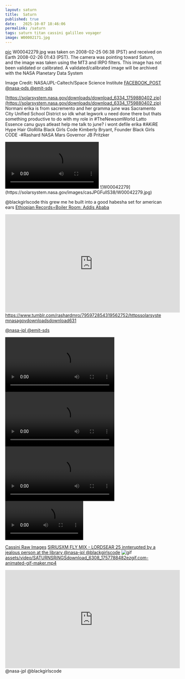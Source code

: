 ```yaml
---
layout: saturn
title:  Saturn
published: true
date:   2025-10-07 18:46:06 
permalink: /saturn 
tags: saturn titan cassini galilleo voyager
image: W00002171.jpg
---
```


[pic](https://solarsystem.nasa.gov/raw_images/171779/?layout=hds)
W00042279.jpg was taken on 2008-02-25 06:38 (PST) and received on Earth 2008-02-26 01:43 (PST). The camera was pointing toward Saturn, and the image was taken using the MT3 and IRP0 filters. This image has not been validated or calibrated. A validated/calibrated image will be archived with the NASA Planetary Data System

Image Credit: NASA/JPL-Caltech/Space Science Institute
[FACEBOOK_POST @nasa-pds @emit-sds](https://www.facebook.com/CAgovernor/posts/pfbid0ZKoKSfZrfzm6ybERHUfGCc81zi28ZAd3pV6XHBrS5LSYCt7j2EVmBXqLkoYRdFm9l)

[https://solarsystem.nasa.gov/downloads/download_6334_1759880402.zip](https://solarsystem.nasa.gov/downloads/download_6334_1759880402.zip) Normani erika is from sacremento and her gramma june was Sacramento City Unified School District so idk what legwork u need done there but thats something productive to do with my role in #TheNewsomWorld Latto Essence canu guys atleast help me talk to june? i wont defile erika #AKiRE Hype Hair GloRilla Black Girls Code Kimberly Bryant, Founder Black Girls CODE -#Rashard NASA Mars Governor JB Pritzker

<video controls width="300">
  <source src="https://ia801007.us.archive.org/22/items/CAssiniDatastoredownload_6308_175/ezgif.com-gif-to-mp4-converter.mp4" type="video/mp4" />
  <source src="https://ia801007.us.archive.org/22/items/CAssiniDatastoredownload_6308_175/ezgif.com-gif-to-mp4-converter.mp4" type="video/mp4" />


</video>
![W00042279](https://solarsystem.nasa.gov/images/casJPGFullS38/W00042279.jpg)

@blackgirlscode this grew me he built into a good habesha set for american ears [Ethiopian Records=Boiler Room: Addis Ababa](https://youtu.be/CGna2sP3fYc?si=WHZRX_N60YMqVf_H)

<iframe width="560" height="315" src="https://www.youtube.com/embed/CGna2sP3fYc?si=pd52z7BTynqHsVyu" title="YouTube video player" frameborder="0" allow="accelerometer; autoplay; clipboard-write; encrypted-media; gyroscope; picture-in-picture; web-share" referrerpolicy="strict-origin-when-cross-origin" allowfullscreen></iframe>

<div class="tumblr-post" data-href="https://embed.tumblr.com/embed/post/t:1bKzOeq3wXRxsAoXbQ9IKQ/795972854319562752/v2" data-did="9721aa3237b3e28b93938a67b6d173859291e37c"  ><a href="https://www.tumblr.com/rashardmro/795972854319562752/httpssolarsystemnasagovdownloadsdownload631">https://www.tumblr.com/rashardmro/795972854319562752/httpssolarsystemnasagovdownloadsdownload631</a></div><script async src="https://assets.tumblr.com/post.js?_v=38df9a6ca7436e6ca1b851b0543b9f51"></script>

[@nasa-jpl @emit-sds](https://stewartandhunter.com/)


<div clas="tupperware">




  <video controls width="350">
  <source src="https://raw.githubusercontent.com/ThakaRashard/rashardmro/refs/heads/master/assets/video/ringtransmission.mp4" type="video/mp4" />
  <source src="https://raw.githubusercontent.com/ThakaRashard/rashardmro/refs/heads/master/assets/video/ringtransmission.mp4" type="video/mp4" />


</video>


<video controls width="350">
  <source src="https://raw.githubusercontent.com/ThakaRashard/rashardmro/refs/heads/master/assets/video/cassini_ring_examination_2009.mp4" type="video/mp4" />
  <source src="https://raw.githubusercontent.com/ThakaRashard/rashardmro/refs/heads/master/assets/video/cassini_ring_examination_2009.mp4" type="video/mp4" />


</video>

<video controls width="350">
  <source src="https://raw.githubusercontent.com/ThakaRashard/rashardmro/refs/heads/master/assets/video/SATURNSRiNGSdownload_6308_1757788482ezgif.com-animated-gif-maker.mp4" type="video/mp4" />
  <source src="https://raw.githubusercontent.com/ThakaRashard/rashardmro/refs/heads/master/assets/video/SATURNSRiNGSdownload_6308_1757788482ezgif.com-animated-gif-maker.mp4" type="video/mp4" />


</video>

  <video controls width="250">
  <source src="https://raw.githubusercontent.com/ThakaRashard/rashardmro/refs/heads/master/assets/video/saturn_light_changes-ezgif.com-gif-to-mp4-converter.mp4" type="video/mp4" />
  <source src="https://raw.githubusercontent.com/ThakaRashard/rashardmro/refs/heads/master/assets/video/saturn_light_changes-ezgif.com-gif-to-mp4-converter.mp4" type="video/mp4" />


</video>

</div>


[Cassini Raw Images](https://solarsystem.nasa.gov/cassini-raw-images/)
[SIRIUSXM FLY MIX - LORDSEAR 25 innterupted by a jealous person at the library @nasa-jpl @blackgirlscode](https://soundcloud.com/djlordsear/siriusxm-fly-mix-lordsear-25) ![gif](https://ia801006.us.archive.org/10/items/vid-20250910-135146/SATURNSRiNGSdownload_6308_1757788482ezgif.com-animated-gif-maker.gif)
[assets/video/SATURNSRiNGSdownload_6308_1757788482ezgif.com-animated-gif-maker.mp4](https://ia801006.us.archive.org/10/items/vid-20250910-135146/SATURNSRiNGSdownload_6308_1757788482ezgif.com-animated-gif-maker.gif)
<iframe width="560" height="315" src="https://www.youtube.com/embed/aYtQqvutB_k?si=Erhg7oAp4gBGJUHP" title="YouTube video player" frameborder="0" allow="accelerometer; autoplay; clipboard-write; encrypted-media; gyroscope; picture-in-picture; web-share" referrerpolicy="strict-origin-when-cross-origin" allowfullscreen></iframe> @nasa-jpl @blackgirlscode 
